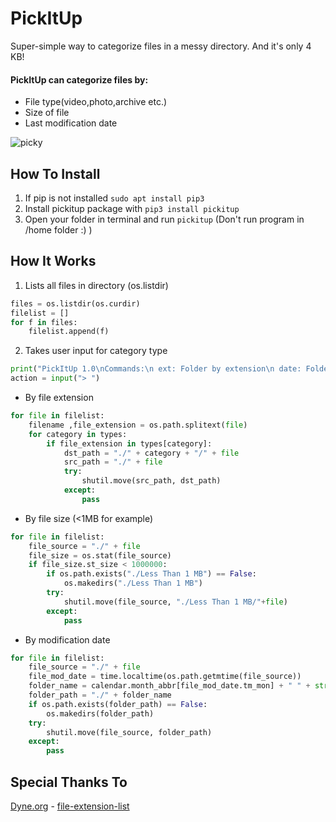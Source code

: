# PickItUp
Super-simple way to categorize files in a messy directory. And it's only 4 KB!

#### PickItUp can categorize files by:
- File type(video,photo,archive etc.)
- Size of file
- Last modification date

![picky](https://user-images.githubusercontent.com/73137174/151708777-d553d1c2-946d-4718-9fd4-d88acb7ec45c.gif)

## How To Install
1. If pip is not installed `sudo apt install pip3` 
2. Install pickitup package with `pip3 install pickitup`
3. Open your folder in terminal and run `pickitup` (Don't run program in /home folder :) )

## How It Works

1. Lists all files in directory (os.listdir)
```python
files = os.listdir(os.curdir)
filelist = []
for f in files:
    filelist.append(f)
```
2. Takes user input for category type
```python
print("PickItUp 1.0\nCommands:\n ext: Folder by extension\n date: Folder by modification date\n size: Folder by file size\n quit: Quit PickItUp")
action = input("> ")
```

- By file extension
```python
for file in filelist:
    filename ,file_extension = os.path.splitext(file)
    for category in types:
        if file_extension in types[category]:
            dst_path = "./" + category + "/" + file
            src_path = "./" + file
            try:
                shutil.move(src_path, dst_path)
            except:
                pass
```

- By file size (<1MB for example)
```python
for file in filelist:
    file_source = "./" + file
    file_size = os.stat(file_source)
    if file_size.st_size < 1000000:
        if os.path.exists("./Less Than 1 MB") == False:
            os.makedirs("./Less Than 1 MB")
        try:
            shutil.move(file_source, "./Less Than 1 MB/"+file)
        except:
            pass
```

- By modification date
```python
for file in filelist:
    file_source = "./" + file
    file_mod_date = time.localtime(os.path.getmtime(file_source))
    folder_name = calendar.month_abbr[file_mod_date.tm_mon] + " " + str(file_mod_date.tm_year)
    folder_path = "./" + folder_name
    if os.path.exists(folder_path) == False:
        os.makedirs(folder_path)
    try:
        shutil.move(file_source, folder_path)
    except:
        pass
```

## Special Thanks To

[Dyne.org](https://github.com/dyne) - [file-extension-list](https://github.com/dyne/file-extension-list)






